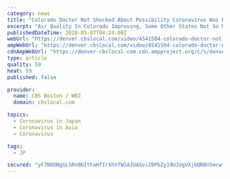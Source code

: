 ```yaml
---
category: news
title: "Colorado Doctor Not Shocked About Possibility Coronavirus Was Present Months Before"
excerpt: "Air Quality In Colorado Improving, Some Other States Not So MuchResearchers at the National Oceanic and Atmospheric Administration laboratory in Boulder have bee"
publishedDateTime: 2020-05-07T04:24:00Z
webUrl: "https://denver.cbslocal.com/video/4541504-colorado-doctor-not-shocked-about-possibility-coronavirus-was-present-months-before/"
ampWebUrl: "https://denver.cbslocal.com/video/4541504-colorado-doctor-not-shocked-about-possibility-coronavirus-was-present-months-before/amp/"
cdnAmpWebUrl: "https://denver-cbslocal-com.cdn.ampproject.org/c/s/denver.cbslocal.com/video/4541504-colorado-doctor-not-shocked-about-possibility-coronavirus-was-present-months-before/amp/"
type: article
quality: 59
heat: 59
published: false

provider:
  name: CBS Boston / WBZ
  domain: cbslocal.com

topics:
  - Coronavirus in Japan
  - Coronavirus in Asia
  - Coronavirus

tags:
  - JP

secured: "yF7NOONgGLSRn0bItFaHfIrXhVfW2A7UASviZ0PbZy19UJVgVXjbQRBnSmcwtoj8fGsuYP1RIdKK0GQiC6UvW3C8IHZpyQnNYtaQ0qX1+eKfRm6qeUjOBoSLi+K9EgB4aWL3g7tM4iHp2h1WGDYRDIIDFd0uWOnzHOH2sn1p+p3EdUVUCIp5gGdMZDcYeWgI1+P1q0RDoYVhJqGm2vESbnpqPSvtjQjP5NgJAcfEuM5+l6MTp9nO5Obe8WMEq6IdKeZ8Bo2Wnvv7sRb8GpNoXNne9r/jHOB/OddYOoBHLmeHIcYTut+eoRzPTvas92p4cHeXlglbGUXDHTWSDJSaXryJVaw1HgVseqdLufLuS+TBHngcrZ6nkziDJbxbTnt4J9gwB8EidQPfmmo5OiqTQffja8kReILLO1CJAGHZyceswjJy+z1KCRN+mawt+z9ygyt+HhdSK1Q1Rlfad551ejSgzH6Vru+3Yv+X19c6SmU=;rd358+L5NkPPCSySy10j/Q=="
---
```


